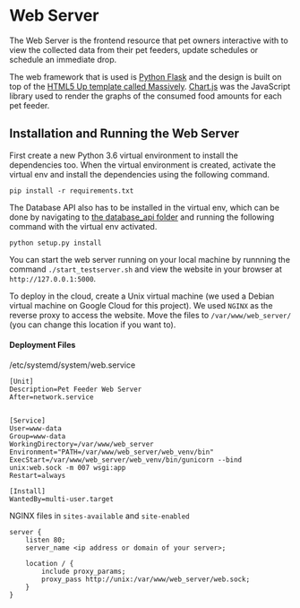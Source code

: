 # Web Server

The Web Server is the frontend resource that pet owners interactive with to view the collected data from their pet feeders, update schedules or schedule an immediate drop.

The web framework that is used is [Python Flask](https://palletsprojects.com/p/flask/) and the design is built on top of the [HTML5 Up template called Massively](https://html5up.net/massively). [Chart.js](https://www.chartjs.org/) was the JavaScript library used to render the graphs of the consumed food amounts for each pet feeder.

## Installation and Running the Web Server

First create a new Python 3.6 virtual environment to install the dependencies too. When the virtual environment is created, activate the virtual env and install the dependencies using the following command.

```pip install -r requirements.txt```

The Database API also has to be installed in the virtual env, which can be done by navigating to [the database_api folder](../database_api) and running the following command with the virtual env activated.

```python setup.py install```

You can start the web server running on your local machine by runnning the command `./start_testserver.sh` and view the website in your browser at `http://127.0.0.1:5000`.

To deploy in the cloud, create a Unix virtual machine (we used a Debian virtual machine on Google Cloud for this project). We used `NGINX` as the reverse proxy to access the website. Move the files to `/var/www/web_server/` (you can change this location if you want to).

#### Deployment Files

/etc/systemd/system/web.service
```
[Unit]
Description=Pet Feeder Web Server
After=network.service


[Service]
User=www-data
Group=www-data
WorkingDirectory=/var/www/web_server
Environment="PATH=/var/www/web_server/web_venv/bin"
ExecStart=/var/www/web_server/web_venv/bin/gunicorn --bind unix:web.sock -m 007 wsgi:app
Restart=always

[Install]
WantedBy=multi-user.target
```

NGINX files in `sites-available` and `site-enabled`
```
server {
	listen 80;
	server_name <ip address or domain of your server>;

	location / {
		include proxy_params;
		proxy_pass http://unix:/var/www/web_server/web.sock;
	}
}
```
